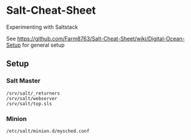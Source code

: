 # Salt-Cheat-Sheet
Experimenting with Saltstack

See https://github.com/Farm8763/Salt-Cheat-Sheet/wiki/Digital-Ocean-Setup for general setup

## Setup

### Salt Master
```
/srv/salt/_returners
/srv/salt/webserver
/srv/salt/top.sls
```

### Minion
```
/etc/salt/minion.d/mysched.conf
```
